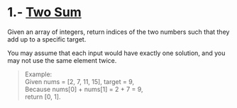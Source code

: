 # 1.- [Two Sum](https://leetcode.com/problems/two-sum/)
Given an array of integers, return indices of the two numbers such that they add up to a specific target.

You may assume that each input would have exactly one solution, and you may not use the same element twice.


> Example:  <br/>
Given nums = [2, 7, 11, 15], target = 9,<br/>
Because nums[0] + nums[1] = 2 + 7 = 9,<br/>
return [0, 1].